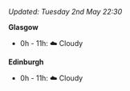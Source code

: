 *Updated: Tuesday 2nd May 22:30*

**Glasgow**

* 0h - 11h: :cloud: Cloudy

**Edinburgh**

* 0h - 11h: :cloud: Cloudy
